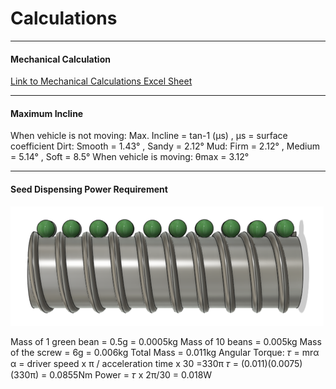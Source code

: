 # Calculations
***
#### Mechanical Calculation
[Link to Mechanical Calculations Excel Sheet](https://github.com/hamtamSP/JAV2/blob/master/Jeren/TwVsT_accGraph.xlsx)
***
#### Maximum Incline
When vehicle is not moving:
Max. Incline = tan-1 (μs) , μs = surface coefficient
Dirt: Smooth = 1.43° , Sandy = 2.12°
Mud: Firm = 2.12° , Medium = 5.14° , Soft = 8.5°
When vehicle is moving:
θmax = 3.12°
***
#### Seed Dispensing Power Requirement
![Screw](https://raw.githubusercontent.com/hamtamSP/JAV2/master/Jeren/Screw.png)

Mass of 1 green bean = 0.5g = 0.0005kg
Mass of 10 beans 	 = 0.005kg
Mass of the screw 	 = 6g = 0.006kg
Total Mass = 0.011kg
Angular Torque:
𝜏 = mrα
α = driver speed x π /       acceleration time x 30
   =330π
𝜏 = (0.011)(0.0075)(330π)
   = 0.0855Nm
Power = 𝜏 x 2π/30 = 0.018W